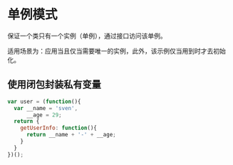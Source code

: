 # 单例模式

保证一个类只有一个实例（单例），通过接口访问该单例。

适用场景为：应用当且仅当需要唯一的实例，此外，该示例仅当用到时才去初始化。

## 使用闭包封装私有变量

```javascript
var user = (function(){
  var __name = 'sven',
      __age = 29;
  return {
    getUserInfo: function(){
      return __name + '-' + __age;
    }
  }
})();
```
